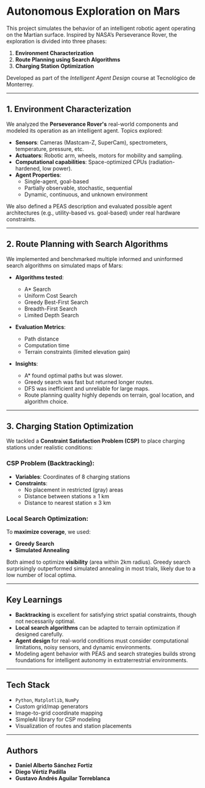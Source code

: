 # Autonomous Exploration on Mars

This project simulates the behavior of an intelligent robotic agent operating on the Martian surface. Inspired by NASA’s Perseverance Rover, the exploration is divided into three phases:

1. **Environment Characterization**
2. **Route Planning using Search Algorithms**
3. **Charging Station Optimization**

Developed as part of the *Intelligent Agent Design* course at Tecnológico de Monterrey.

---

## 1. Environment Characterization

We analyzed the **Perseverance Rover's** real-world components and modeled its operation as an intelligent agent. Topics explored:

- **Sensors**: Cameras (Mastcam-Z, SuperCam), spectrometers, temperature, pressure, etc.
- **Actuators**: Robotic arm, wheels, motors for mobility and sampling.
- **Computational capabilities**: Space-optimized CPUs (radiation-hardened, low power).
- **Agent Properties**:
  - Single-agent, goal-based
  - Partially observable, stochastic, sequential
  - Dynamic, continuous, and unknown environment

We also defined a PEAS description and evaluated possible agent architectures (e.g., utility-based vs. goal-based) under real hardware constraints.

---

##  2. Route Planning with Search Algorithms

We implemented and benchmarked multiple informed and uninformed search algorithms on simulated maps of Mars:

- **Algorithms tested**:
  - A* Search
  - Uniform Cost Search
  - Greedy Best-First Search
  - Breadth-First Search
  - Limited Depth Search

- **Evaluation Metrics**:
  - Path distance
  - Computation time
  - Terrain constraints (limited elevation gain)

- **Insights**:
  - A* found optimal paths but was slower.
  - Greedy search was fast but returned longer routes.
  - DFS was inefficient and unreliable for large maps.
  - Route planning quality highly depends on terrain, goal location, and algorithm choice.

---

## 3. Charging Station Optimization

We tackled a **Constraint Satisfaction Problem (CSP)** to place charging stations under realistic conditions:

### CSP Problem (Backtracking):
- **Variables**: Coordinates of 8 charging stations
- **Constraints**:
  - No placement in restricted (gray) areas
  - Distance between stations ≥ 1 km
  - Distance to nearest station ≤ 3 km

### Local Search Optimization:
To **maximize coverage**, we used:
- **Greedy Search**
- **Simulated Annealing**

Both aimed to optimize **visibility** (area within 2km radius). Greedy search surprisingly outperformed simulated annealing in most trials, likely due to a low number of local optima.

---

## Key Learnings

- **Backtracking** is excellent for satisfying strict spatial constraints, though not necessarily optimal.
- **Local search algorithms** can be adapted to terrain optimization if designed carefully.
- **Agent design** for real-world conditions must consider computational limitations, noisy sensors, and dynamic environments.
- Modeling agent behavior with PEAS and search strategies builds strong foundations for intelligent autonomy in extraterrestrial environments.

---

## Tech Stack

- `Python`, `Matplotlib`, `NumPy`
- Custom grid/map generators
- Image-to-grid coordinate mapping
- SimpleAI library for CSP modeling
- Visualization of routes and station placements

---

## Authors

- **Daniel Alberto Sánchez Fortiz**   
- **Diego Vértiz Padilla**  
- **Gustavo Andrés Aguilar Torreblanca**  

